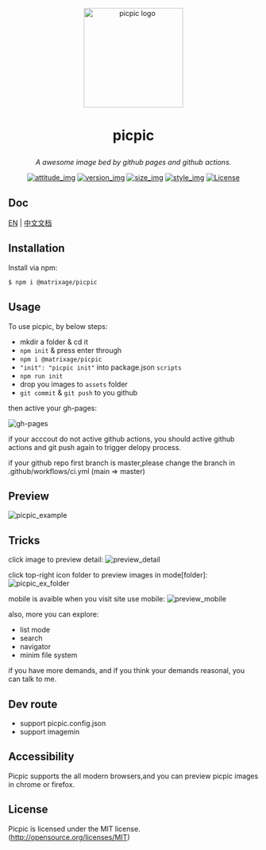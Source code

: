 <p align="center"><a href="#" target="_blank" rel="noopener noreferrer"><img width="200" src="https://matrixage.github.io/img/projects/picpic/logo_picpic_black.png" alt="picpic logo"></a></p>

# <p align="center"> picpic </p>

_<p align="center">A awesome image bed by github pages and github actions.</p>_

<p align="center">
  <a href="#"><img src="https://img.shields.io/badge/join-welcome-brightgreen.svg" alt="attitude_img"></a>
  <a href="#"><img src="https://img.shields.io/badge/version-1.0-orange.svg" alt="version_img"></a>
  <a href="#"><img src="https://img.shields.io/badge/compres%20size-7k-red.svg" alt="size_img"></a>
  <a href="#"><img src="https://img.shields.io/badge/style-light%20design-yellow.svg" alt="style_img"></a>
  <a href="#"><img src="https://img.shields.io/badge/license-MIT-blue.svg" alt="License"></a>
</p>

## Doc

[EN](https://github.com/MatrixAges/picpic#readme) | [中文文档](https://github.com/MatrixAges/picpic/blob/master/readme_cn.md)

## Installation

Install via npm:

```bash
$ npm i @matrixage/picpic
```

## Usage

To use picpic, by below steps:

- mkdir a folder & cd it
- `npm init` & press enter through
- `npm i @matrixage/picpic`
- `"init": "picpic init"` into package.json `scripts`
- `npm run init`
- drop you images to `assets` folder
- `git commit` & `git push` to you github

then active your gh-pages:

![gh-pages](https://matrixage.github.io/img/projects/picpic/choose_gh_pages.jpg)

if your acccout do not active github actions, you should active github actions and git push again to trigger delopy process.

if your github repo first branch is master,please change the branch in .github/workflows/ci.yml (main => master)

## Preview

![picpic_example](https://matrixage.github.io/img/projects/picpic/picpic_example.jpg)

## Tricks

click image to preview detail:
![preview_detail](https://matrixage.github.io/img/projects/picpic/preview_detail.jpg)

click top-right icon folder to preview images in mode[folder]:
![picpic_ex_folder](https://matrixage.github.io/img/projects/picpic/picpic_ex_folder.jpg)

mobile is avaible when you visit site use mobile:
![preview_mobile](https://matrixage.github.io/img/projects/picpic/preview_mobile.jpg)

also, more you can explore:
- list mode
- search
- navigator
- minim file system

if you have more demands, and if you think your demands reasonal, you can talk to me.

## Dev route

- support picpic.config.json
- support imagemin

## Accessibility

Picpic supports the all modern browsers,and you can preview picpic images in chrome or firefox.

## License

Picpic is licensed under the MIT license. (http://opensource.org/licenses/MIT)
